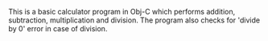 This is a basic calculator program in Obj-C which
performs addition, subtraction, multiplication
and division. The program also checks for 'divide
by 0' error in case of division.

